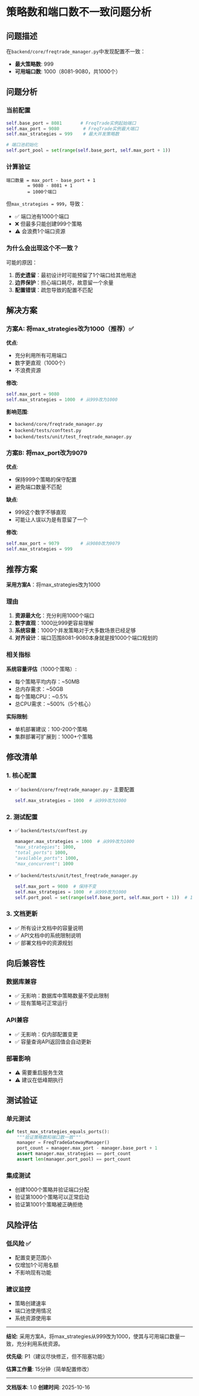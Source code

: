 # 策略数和端口数不一致问题分析

## 问题描述

在`backend/core/freqtrade_manager.py`中发现配置不一致：
- **最大策略数**: 999
- **可用端口数**: 1000（8081-9080，共1000个）

## 问题分析

### 当前配置

```python
self.base_port = 8081       # FreqTrade实例起始端口
self.max_port = 9080         # FreqTrade实例最大端口
self.max_strategies = 999    # 最大并发策略数

# 端口池初始化
self.port_pool = set(range(self.base_port, self.max_port + 1))
```

### 计算验证

```
端口数量 = max_port - base_port + 1
        = 9080 - 8081 + 1
        = 1000个端口
```

但`max_strategies = 999`，导致：
- ✅ 端口池有1000个端口
- ❌ 但最多只能创建999个策略
- ⚠️ 会浪费1个端口资源

### 为什么会出现这个不一致？

可能的原因：
1. **历史遗留**：最初设计时可能预留了1个端口给其他用途
2. **边界保护**：担心端口耗尽，故意留一个余量
3. **配置错误**：疏忽导致的配置不匹配

## 解决方案

### 方案A: 将max_strategies改为1000（推荐）✅

**优点**:
- 充分利用所有可用端口
- 数字更直观（1000个）
- 不浪费资源

**修改**:
```python
self.max_port = 9080
self.max_strategies = 1000  # 从999改为1000
```

**影响范围**:
- `backend/core/freqtrade_manager.py`
- `backend/tests/conftest.py`
- `backend/tests/unit/test_freqtrade_manager.py`

### 方案B: 将max_port改为9079

**优点**:
- 保持999个策略的保守配置
- 避免端口数量不匹配

**缺点**:
- 999这个数字不够直观
- 可能让人误以为是有意留了一个

**修改**:
```python
self.max_port = 9079        # 从9080改为9079
self.max_strategies = 999
```

## 推荐方案

**采用方案A**：将max_strategies改为1000

### 理由

1. **资源最大化**：充分利用1000个端口
2. **数字直观**：1000比999更容易理解
3. **系统容量**：1000个并发策略对于大多数场景已经足够
4. **对齐设计**：端口范围8081-9080本身就是按1000个端口规划的

### 相关指标

**系统容量评估**（1000个策略）:
- 每个策略平均内存：~50MB
- 总内存需求：~50GB
- 每个策略CPU：~0.5%
- 总CPU需求：~500%（5个核心）

**实际限制**:
- 单机部署建议：100-200个策略
- 集群部署可扩展到：1000+个策略

## 修改清单

### 1. 核心配置
- ✅ `backend/core/freqtrade_manager.py` - 主要配置
  ```python
  self.max_strategies = 1000  # 从999改为1000
  ```

### 2. 测试配置
- ✅ `backend/tests/conftest.py`
  ```python
  manager.max_strategies = 1000  # 从999改为1000
  "max_strategies": 1000,
  "total_ports": 1000,
  "available_ports": 1000,
  "max_concurrent": 1000
  ```

- ✅ `backend/tests/unit/test_freqtrade_manager.py`
  ```python
  self.max_port = 9080  # 保持不变
  self.max_strategies = 1000  # 从999改为1000
  self.port_pool = set(range(self.base_port, self.max_port + 1))  # 1000 ports
  ```

### 3. 文档更新
- ✅ 所有设计文档中的容量说明
- ✅ API文档中的系统限制说明
- ✅ 部署文档中的资源规划

## 向后兼容性

### 数据库兼容
- ✅ 无影响：数据库中策略数量不受此限制
- ✅ 现有策略可正常运行

### API兼容
- ✅ 无影响：仅内部配置变更
- ✅ 容量查询API返回值会自动更新

### 部署影响
- ⚠️ 需要重启服务生效
- ⚠️ 建议在低峰期执行

## 测试验证

### 单元测试
```python
def test_max_strategies_equals_ports():
    """验证策略数和端口数一致"""
    manager = FreqTradeGatewayManager()
    port_count = manager.max_port - manager.base_port + 1
    assert manager.max_strategies == port_count
    assert len(manager.port_pool) == port_count
```

### 集成测试
- 创建1000个策略并验证端口分配
- 验证第1000个策略可以正常启动
- 验证第1001个策略被正确拒绝

## 风险评估

### 低风险 ✅
- 配置变更范围小
- 仅增加1个可用名额
- 不影响现有功能

### 建议监控
- 策略创建速率
- 端口池使用情况
- 系统资源使用率

---

**结论**: 采用方案A，将max_strategies从999改为1000，使其与可用端口数量一致，充分利用系统资源。

**优先级**: P1（建议尽快修正，但不阻塞功能）

**估算工作量**: 15分钟（简单配置修改）

---

**文档版本**: 1.0
**创建时间**: 2025-10-16
